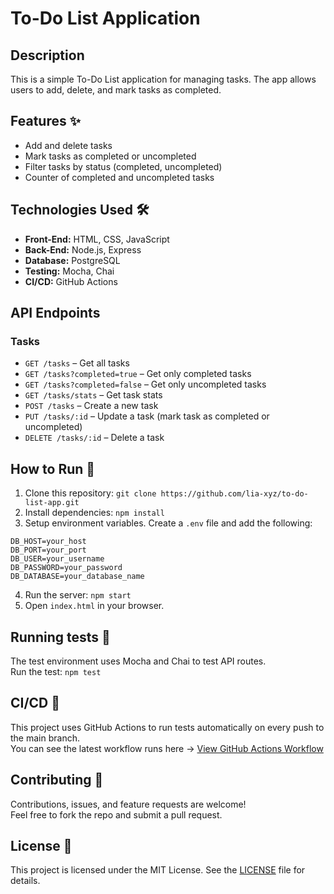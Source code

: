 # To-Do List Application

## Description
This is a simple To-Do List application for managing tasks. The app allows users to add, delete, and mark tasks as completed.

## Features ✨
- Add and delete tasks
- Mark tasks as completed or uncompleted
- Filter tasks by status (completed, uncompleted)
- Counter of completed and uncompleted tasks

## Technologies Used 🛠️
- **Front-End:** HTML, CSS, JavaScript
- **Back-End:** Node.js, Express
- **Database:** PostgreSQL
- **Testing:** Mocha, Chai
- **CI/CD:** GitHub Actions

## API Endpoints

### Tasks
- `GET /tasks` – Get all tasks
- `GET /tasks?completed=true` – Get only completed tasks
- `GET /tasks?completed=false` – Get only uncompleted tasks
- `GET /tasks/stats` – Get task stats
- `POST /tasks` – Create a new task
- `PUT /tasks/:id` – Update a task (mark task as completed or uncompleted)
- `DELETE /tasks/:id` – Delete a task

## How to Run 🚀
1. Clone this repository: `git clone https://github.com/lia-xyz/to-do-list-app.git`
2. Install dependencies: `npm install`
3. Setup environment variables. Create a `.env` file and add the following:
```
DB_HOST=your_host
DB_PORT=your_port
DB_USER=your_username
DB_PASSWORD=your_password
DB_DATABASE=your_database_name
```
4. Run the server: `npm start`
5. Open `index.html` in your browser.

## Running tests 🧪
The test environment uses Mocha and Chai to test API routes.  
Run the test: `npm test`

## CI/CD 🔄
This project uses GitHub Actions to run tests automatically on every push to the main branch.  
You can see the latest workflow runs here -> [View GitHub Actions Workflow](https://github.com/lia-xyz/to-do-list-app/actions)

## Contributing 🤝
Contributions, issues, and feature requests are welcome!  
Feel free to fork the repo and submit a pull request.

## License 📄
This project is licensed under the MIT License. See the [LICENSE](LICENSE) file for details.